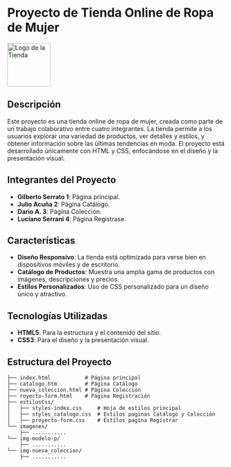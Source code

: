 # Proyecto de Tienda Online de Ropa de Mujer

<img src="./img-modelo-p/logo-3-Photoroom.png" alt="Logo de la Tienda" width="100">

## Descripción

Este proyecto es una tienda online de ropa de mujer, creada como parte de un trabajo colaborativo entre cuatro integrantes. La tienda permite a los usuarios explorar una variedad de productos, ver detalles y estilos, y obtener información sobre las últimas tendencias en moda. El proyecto está desarrollado únicamente con HTML y CSS, enfocándose en el diseño y la presentación visual.

## Integrantes del Proyecto

- **Gilberto Serrato 1**: Página principal.
- **Julio Acuña 2**: Página Catálogo.
- **Dario A. 3**: Página Colección.
- **Luciano Serrani 4**: Página Registrase.

## Características

- **Diseño Responsivo**: La tienda está optimizada para verse bien en dispositivos móviles y de escritorio.
- **Catálogo de Productos**: Muestra una amplia gama de productos con imágenes, descripciones y precios.
- **Estilos Personalizados**: Uso de CSS personalizado para un diseño único y atractivo.

## Tecnologías Utilizadas

- **HTML5**: Para la estructura y el contenido del sitio.
- **CSS3**: Para el diseño y la presentación visual.

## Estructura del Proyecto

```plaintext
├── index.html           # Página principal
├── catalogo.htm         # Página Catálogo
├── nueva_coleccion.html # Página Colección
├── royecto-form.html    # Página Registración
├── estilosCss/
│   ├── styles-index.css     # Hoja de estilos principal
│   ├── styles_catalogo.css  # Estilos paginas Catálogo y Colección 
│   ├── proyecto-form.css    # Estilos pagina Registrar 
└── imagenes/
    ├── ...........
└── img-modelo-p/
    ├── ...........
└── img-nueva_coleccion/
    ├── ...........
